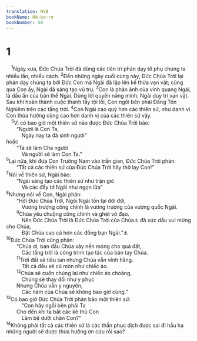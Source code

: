 ```yaml
---
translation: NVB
bookName: Hê-bơ-rơ 
bookNumber: 58
---
```


<div class="title"><h1>1</h1></div>
<span class="verse he_1_1"> <sup>1</sup>Ngày xưa, Đức Chúa Trời đã dùng các tiên tri phán dạy tổ phụ chúng ta nhiều lần, nhiều cách. </span>
<span class="verse he_1_2"><sup>2</sup>Đến những ngày cuối cùng này, Đức Chúa Trời lại phán dạy chúng ta bởi Đức Con mà Ngài đã lập lên kế thừa vạn vật; cũng qua Con ấy, Ngài đã sáng tạo vũ trụ. </span>
<span class="verse he_1_3"><sup>3</sup>Con là phản ảnh của vinh quang Ngài, là dấu ấn của bản thể Ngài. Dùng lời quyền năng mình, Ngài duy trì vạn vật. Sau khi hoàn thành cuộc thanh tẩy tội lỗi, Con ngồi bên phải Đấng Tôn Nghiêm trên các tầng trời. </span>
<span class="verse he_1_4"><sup>4</sup>Con Ngài cao quý hơn các thiên sứ, như danh vị Con thừa hưởng cũng cao hơn danh vị của các thiên sứ vậy. <br/></span>
<span class="verse he_1_5"> <sup>5</sup>Vì có bao giờ một thiên sứ nào được Đức Chúa Trời bảo: <br/>  “Ngươi là Con Ta, <br/>   Ngày nay ta đã sinh ngươi” <br/>hoặc <br/>  “Ta sẽ làm Cha người <br/>   Và người sẽ làm Con Ta.” <br/></span>
<span class="verse he_1_6"><sup>6</sup>Lại nữa, khi đưa Con Trưởng Nam vào trần gian, Đức Chúa Trời phán: <br/>  “Tất cả các thiên sứ của Đức Chúa Trời hãy thờ lạy Con!” <br/></span>
<span class="verse he_1_7"><sup>7</sup>Nói về thiên sứ, Ngài bảo: <br/>  “Ngài sáng tạo các thiên sứ như trận gió <br/>   Và các đầy tớ Ngài như ngọn lửa” <br/></span>
<span class="verse he_1_8"><sup>8</sup>Nhưng nói về Con, Ngài phán: <br/>  “Hỡi Đức Chúa Trời, Ngôi Ngài tồn tại đời đời, <br/>   Vương trượng công chính là vương trượng của vương quốc Ngài. <br/></span>
<span class="verse he_1_9">  <sup>9</sup>Chúa yêu chuộng công chính và ghét vô đạo. <br/>   Nên Đức Chúa Trời là Đức Chúa Trời của Chúa<a data-toggle="tooltip" data-placement="bottom" title="Ctd: cho nên, hỡi Đức Chúa Trời, Đức Chúa Trời của Chúa">⚓</a> đã xức dầu vui mừng cho Chúa, <br/>   Đặt Chúa cao cả hơn các đồng bạn Ngài.”<a data-toggle="tooltip" data-placement="bottom" title="Ctd: xức dầu vui mừng cho Chúa hơn các đồng bạn Ngài">⚓</a><br/></span>
<span class="verse he_1_10"><sup>10</sup>Đức Chúa Trời cũng phán: <br/>  “Chúa ơi, ban đầu Chúa xây nền móng cho quả đất, <br/>   Các tầng trời là công trình tạo tác của bàn tay Chúa. <br/></span>
<span class="verse he_1_11">  <sup>11</sup>Trời đất sẽ tiêu tan nhưng Chúa vẫn vĩnh hằng. <br/>   Tất cả đều sẽ cũ mòn như chiếc áo. <br/></span>
<span class="verse he_1_12">  <sup>12</sup>Chúa sẽ cuốn chúng lại như chiếc áo choàng, <br/>   Chúng sẽ thay đổi như y phục <br/>  Nhưng Chúa vẫn y nguyên, <br/>   Các năm của Chúa sẽ không bao giờ cùng.” <br/></span>
<span class="verse he_1_13"><sup>13</sup>Có bao giờ Đức Chúa Trời phán bảo một thiên sứ: <br/>   “Con hãy ngồi bên phải Ta <br/>  Cho đến khi ta bắt các kẻ thù Con <br/>   Làm bệ dưới chân Con?” <br/></span>
<span class="verse he_1_14"><sup>14</sup>Không phải tất cả các thiên sứ là các thần phục dịch được sai đi hầu hạ những người sẽ được thừa hưởng ơn cứu rỗi sao? <br/></span>
